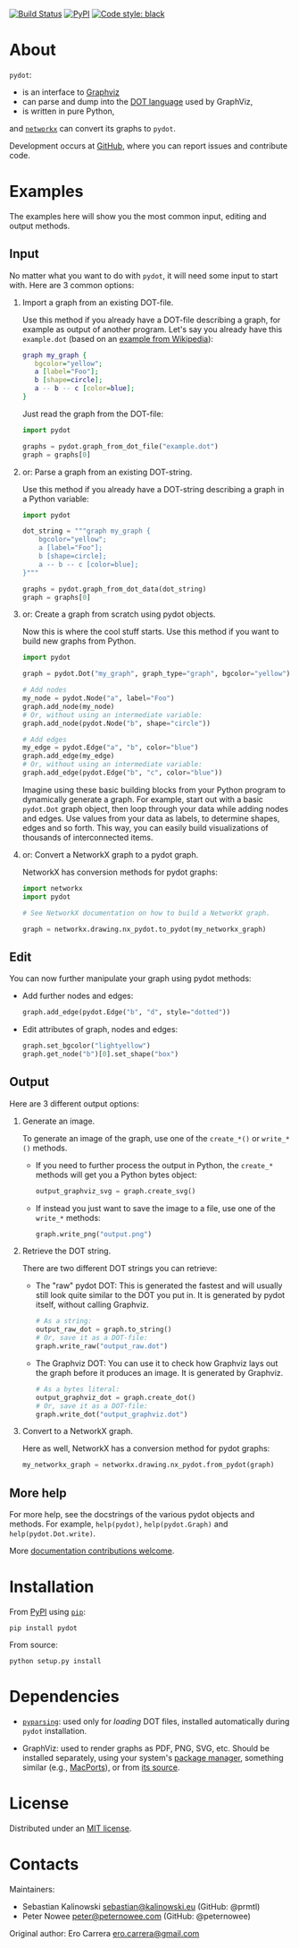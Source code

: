 [![Build Status](https://www.travis-ci.com/pydot/pydot.svg?branch=master)](https://www.travis-ci.com/pydot/pydot)
[![PyPI](https://img.shields.io/pypi/v/pydot.svg)](https://pypi.org/project/pydot/)
[![Code style: black](https://img.shields.io/badge/code%20style-black-000000.svg)](https://github.com/psf/black)


About
=====

`pydot`:

  - is an interface to [Graphviz][1]
  - can parse and dump into the [DOT language][2] used by GraphViz,
  - is written in pure Python,

and [`networkx`][3] can convert its graphs to `pydot`.

Development occurs at [GitHub][11], where you can report issues and
contribute code.


Examples
========

The examples here will show you the most common input, editing and
output methods.

Input
-----

No matter what you want to do with `pydot`, it will need some input to
start with. Here are 3 common options:

1. Import a graph from an existing DOT-file.

    Use this method if you already have a DOT-file describing a graph,
    for example as output of another program. Let's say you already
    have this `example.dot` (based on an [example from Wikipedia][12]):

    ```dot
    graph my_graph {
       bgcolor="yellow";
       a [label="Foo"];
       b [shape=circle];
       a -- b -- c [color=blue];
    }
    ```

    Just read the graph from the DOT-file:

    ```python
    import pydot

    graphs = pydot.graph_from_dot_file("example.dot")
    graph = graphs[0]
    ```

2. or: Parse a graph from an existing DOT-string.

    Use this method if you already have a DOT-string describing a
    graph in a Python variable:

    ```python
    import pydot

    dot_string = """graph my_graph {
        bgcolor="yellow";
        a [label="Foo"];
        b [shape=circle];
        a -- b -- c [color=blue];
    }"""

    graphs = pydot.graph_from_dot_data(dot_string)
    graph = graphs[0]
    ```

3. or: Create a graph from scratch using pydot objects.

    Now this is where the cool stuff starts. Use this method if you
    want to build new graphs from Python.

    ```python
    import pydot

    graph = pydot.Dot("my_graph", graph_type="graph", bgcolor="yellow")

    # Add nodes
    my_node = pydot.Node("a", label="Foo")
    graph.add_node(my_node)
    # Or, without using an intermediate variable:
    graph.add_node(pydot.Node("b", shape="circle"))

    # Add edges
    my_edge = pydot.Edge("a", "b", color="blue")
    graph.add_edge(my_edge)
    # Or, without using an intermediate variable:
    graph.add_edge(pydot.Edge("b", "c", color="blue"))
    ```

    Imagine using these basic building blocks from your Python program
    to dynamically generate a graph. For example, start out with a
    basic `pydot.Dot` graph object, then loop through your data while
    adding nodes and edges. Use values from your data as labels, to
    determine shapes, edges and so forth. This way, you can easily
    build visualizations of thousands of interconnected items.

4. or: Convert a NetworkX graph to a pydot graph.

    NetworkX has conversion methods for pydot graphs:

    ```python
    import networkx
    import pydot

    # See NetworkX documentation on how to build a NetworkX graph.

    graph = networkx.drawing.nx_pydot.to_pydot(my_networkx_graph)
    ```

Edit
----

You can now further manipulate your graph using pydot methods:

- Add further nodes and edges:

  ```python
  graph.add_edge(pydot.Edge("b", "d", style="dotted"))
  ```

- Edit attributes of graph, nodes and edges:

  ```python
  graph.set_bgcolor("lightyellow")
  graph.get_node("b")[0].set_shape("box")
  ```

Output
------

Here are 3 different output options:

1. Generate an image.

    To generate an image of the graph, use one of the `create_*()` or
    `write_*()` methods.

    - If you need to further process the output in Python, the
      `create_*` methods will get you a Python bytes object:

      ```python
      output_graphviz_svg = graph.create_svg()
      ```

    - If instead you just want to save the image to a file, use one of
      the `write_*` methods:

      ```python
      graph.write_png("output.png")
      ```

2. Retrieve the DOT string.

    There are two different DOT strings you can retrieve:

    - The "raw" pydot DOT: This is generated the fastest and will
      usually still look quite similar to the DOT you put in. It is
      generated by pydot itself, without calling Graphviz.

      ```python
      # As a string:
      output_raw_dot = graph.to_string()
      # Or, save it as a DOT-file:
      graph.write_raw("output_raw.dot")
      ```

    - The Graphviz DOT: You can use it to check how Graphviz lays out
      the graph before it produces an image. It is generated by
      Graphviz.

      ```python
      # As a bytes literal:
      output_graphviz_dot = graph.create_dot()
      # Or, save it as a DOT-file:
      graph.write_dot("output_graphviz.dot")
      ```

3. Convert to a NetworkX graph.

    Here as well, NetworkX has a conversion method for pydot graphs:

    ```python
    my_networkx_graph = networkx.drawing.nx_pydot.from_pydot(graph)
    ```

More help
---------

For more help, see the docstrings of the various pydot objects and
methods. For example, `help(pydot)`, `help(pydot.Graph)` and
`help(pydot.Dot.write)`.

More [documentation contributions welcome][13].


Installation
============

From [PyPI][4] using [`pip`][5]:

`pip install pydot`

From source:

`python setup.py install`


Dependencies
============

- [`pyparsing`][6]: used only for *loading* DOT files,
  installed automatically during `pydot` installation.

- GraphViz: used to render graphs as PDF, PNG, SVG, etc.
  Should be installed separately, using your system's
  [package manager][7], something similar (e.g., [MacPorts][8]),
  or from [its source][9].


License
=======

Distributed under an [MIT license][10].


Contacts
========

Maintainers:
- Sebastian Kalinowski <sebastian@kalinowski.eu> (GitHub: @prmtl)
- Peter Nowee <peter@peternowee.com> (GitHub: @peternowee)

Original author: Ero Carrera <ero.carrera@gmail.com>


[1]: https://www.graphviz.org
[2]: https://en.wikipedia.org/wiki/DOT_%28graph_description_language%29
[3]: https://github.com/networkx/networkx
[4]: https://pypi.python.org/pypi
[5]: https://github.com/pypa/pip
[6]: https://github.com/pyparsing/pyparsing
[7]: https://en.wikipedia.org/wiki/Package_manager
[8]: https://www.macports.org
[9]: https://gitlab.com/graphviz/graphviz
[10]: https://github.com/pydot/pydot/blob/master/LICENSE
[11]: https://github.com/pydot/pydot
[12]: https://en.wikipedia.org/w/index.php?title=DOT_(graph_description_language)&oldid=1003001464#Attributes
[13]: https://github.com/pydot/pydot/issues/130
